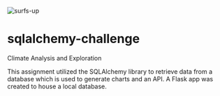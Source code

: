 ![surfs-up](https://user-images.githubusercontent.com/85190553/142776964-0f393aa7-83c7-462b-a490-81f615b31861.png)
# sqlalchemy-challenge
Climate Analysis and Exploration

This assignment utilized the SQLAlchemy library to retrieve data from a database which is used to generate charts and an API. A Flask app was created to house a local database. 
